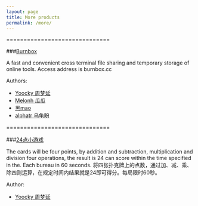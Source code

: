 ```yaml
---
layout: page
title: More products 
permalink: /more/
---
```

==============================

###[Burnbox](http://burnbox.cc)

A fast and convenient cross terminal file sharing and temporary storage of online tools.
Access address is burnbox.cc 

Authors:
* [Yoocky 周梦延](http://blog.yoocky.com)
* [Melonh 瓜瓜](http://75team.github.io/novaUI/)
* [黑mao](http://home.cnblogs.com/u/xiaoheimiaoer/)
* [alphatr 乌龟盼](https://blog.alphatr.com/)

==============================

###[24点小游戏](http://www.ishanku.com/index/detail?id=10000106)

The cards will be four points, by addition and subtraction, multiplication and division four operations, the result is 24 can score within the time specified in the. Each bureau in 60 seconds.
将四张扑克牌上的点数，通过加、减、乘、除四则运算，在规定时间内结果就是24即可得分。每局限时60秒。

Author:
* [Yoocky 周梦延](http://blog.yoocky.com)
